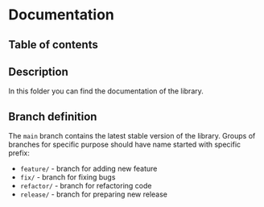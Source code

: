 # Documentation

## Table of contents

## Description

In this folder you can find the documentation of the library.

## Branch definition

The `main` branch contains the latest stable version of the library. 
Groups of branches for specific purpose should have name started with specific prefix:
- `feature/` - branch for adding new feature
- `fix/` - branch for fixing bugs
- `refactor/` - branch for refactoring code
- `release/` - branch for preparing new release